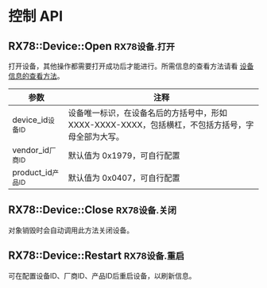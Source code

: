 # 控制 API

##   RX78::Device::Open <small>RX78设备.打开</small>
打开设备，其他操作都需要打开成功后才能进行。所需信息的查看方法请看 [设备信息的查看方法]()。

| 参数                            | 注释                                                         |
| ------------------------------- | ------------------------------------------------------------ |
| device_id<small>设备ID</small>  | 设备唯一标识，在设备名后的方括号中，形如 XXXX-XXXX-XXXX，包括横杠，不包括方括号，字母全部为大写。 |
| vendor_id<small>厂商ID</small>  | 默认值为 0x1979，可自行配置                                  |
| product_id<small>产品ID</small> | 默认值为 0x0407，可自行配置                                  |

##   RX78::Device::Close <small>RX78设备.关闭</small>
对象销毁时会自动调用此方法关闭设备。

##   RX78::Device::Restart <small>RX78设备.重启</small>
可在配置设备ID、厂商ID、产品ID后重启设备，以刷新信息。